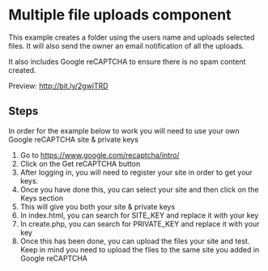 # Multiple file uploads component

This example creates a folder using the users name and uploads selected files. It will also send the owner an email notification of all the uploads.

It also includes Google reCAPTCHA to ensure there is no spam content created.

Preview: http://bit.ly/2gwjTRD

## Steps

In order for the example below to work you will need to use your own Google reCAPTCHA site &amp; private keys

1. Go to <a href="https://www.google.com/recaptcha/intro/">https://www.google.com/recaptcha/intro/</a>
2. Click on the Get reCAPTCHA button
3. After logging in, you will need to register your site in order to get your keys.
4. Once you have done this, you can select your site and then click on the Keys section
5. This will give you both your site &amp; private keys
6. In index.html, you can search for SITE_KEY and replace it with your key
7. In create.php, you can search for PRIVATE_KEY and replace it with your key
8. Once this has been done, you can upload the files your site and test. Keep in mind you need to upload the files to the same site you added in Google reCAPTCHA

